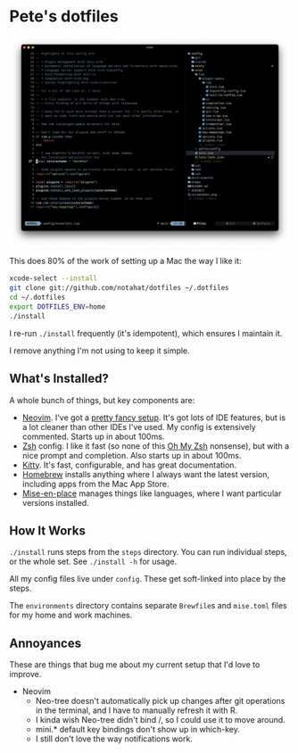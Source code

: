 # Pete's dotfiles

![Screenshot with my Kitty and Neovim config](screenshot.png)

This does 80% of the work of setting up a Mac the way I like it:

```sh
xcode-select --install
git clone git://github.com/notahat/dotfiles ~/.dotfiles
cd ~/.dotfiles
export DOTFILES_ENV=home
./install
```

I re-run `./install` frequently (it's idempotent), which ensures I maintain it.

I remove anything I'm not using to keep it simple.

## What's Installed?

A whole bunch of things, but key components are:

- [Neovim](https://neovim.io). I've got a [pretty fancy setup](config/nvim).
  It's got lots of IDE features, but is a lot cleaner than other IDEs I've
  used. My config is extensively commented. Starts up in about 100ms.
- [Zsh](https://zsh.org) config. I like it fast (so none of this [Oh My
  Zsh](https://ohmyz.sh) nonsense), but with a nice prompt and completion. Also
  starts up in about 100ms.
- [Kitty](https://sw.kovidgoyal.net/kitty/). It's fast, configurable, and has
  great documentation.
- [Homebrew](https://brew.sh) installs anything where I always want the latest
  version, including apps from the Mac App Store.
- [Mise-en-place](https://mise.jdx.dev/) manages things like languages, where I
  want particular versions installed.

## How It Works

`./install` runs steps from the `steps` directory. You can run individual
steps, or the whole set. See `./install -h` for usage.

All my config files live under `config`. These get soft-linked into place by
the steps.

The `environments` directory contains separate `Brewfile`s and `mise.toml`
files for my home and work machines.

## Annoyances

These are things that bug me about my current setup that I'd love to improve.

- Neovim
  - Neo-tree doesn't automatically pick up changes after git operations in the
    terminal, and I have to manually refresh it with R.
  - I kinda wish Neo-tree didn't bind /, so I could use it to move around.
  - mini.\* default key bindings don't show up in which-key.
  - I still don't love the way notifications work.
